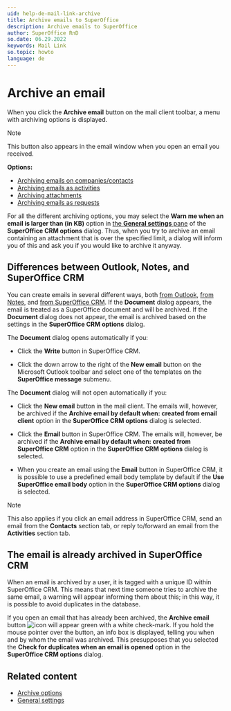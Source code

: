 ```yaml
---
uid: help-de-mail-link-archive
title: Archive emails to SuperOffice
description: Archive emails to SuperOffice
author: SuperOffice RnD
so.date: 06.29.2022
keywords: Mail Link
so.topic: howto
language: de
---
```


# Archive an email

When you click the **Archive email** button on the mail client toolbar, a menu with archiving options is displayed.

> [!NOTE]
> This button also appears in the email window when you open an email you received.

**Options:**

* [Archiving emails on companies/contacts][2]
* [Archiving emails as activities][1]
* [Archiving attachments][3]
* [Archiving emails as requests][4]

For all the different archiving options, you may select the **Warn me when an email is larger than (in KB)** option in [the **General settings** pane][5] of the **SuperOffice CRM options** dialog. Thus, when you try to archive an email containing an attachment that is over the specified limit, a dialog will inform you of this and ask you if you would like to archive it anyway.

## Differences between Outlook, Notes, and SuperOffice CRM

You can create emails in several different ways, both [from Outlook][6], [from Notes][7], and [from SuperOffice CRM][8]. If the **Document** dialog appears, the email is treated as a SuperOffice document and will be archived. If the **Document** dialog does not appear, the email is archived based on the settings in the **SuperOffice CRM options** dialog.

The **Document** dialog opens automatically if you:

* Click the **Write** button in SuperOffice CRM.

* Click the down arrow to the right of the **New email** button on the Microsoft Outlook toolbar and select one of the templates on the **SuperOffice message** submenu.

The **Document** dialog will not open automatically if you:

* Click the **New email** button in the mail client. The emails will, however, be archived if the **Archive email by default when: created from email client** option in the **SuperOffice CRM options** dialog is selected.

* Click the **Email** button in SuperOffice CRM. The emails will, however, be archived if the **Archive email by default when: created from SuperOffice CRM** option in the **SuperOffice CRM options** dialog is selected.

* When you create an email using the **Email** button in SuperOffice CRM, it is possible to use a predefined email body template by default if the **Use SuperOffice email body** option in the **SuperOffice CRM options** dialog is selected.

> [!NOTE]
> This also applies if you click an email address in SuperOffice CRM, send an email from the **Contacts** section tab, or reply to/forward an email from the **Activities** section tab.

## The email is already archived in SuperOffice CRM

When an email is archived by a user, it is tagged with a unique ID within SuperOffice CRM. This means that next time someone tries to archive the same email, a warning will appear informing them about this; in this way, it is possible to avoid duplicates in the database.

If you open an email that has already been archived, the **Archive email** button ![icon][img1] will appear green with a white check-mark. If you hold the mouse pointer over the button, an info box is displayed, telling you when and by whom the email was archived. This presupposes that you selected the **Check for duplicates when an email is opened** option in the **SuperOffice CRM options** dialog.

## Related content

* [Archive options][9]
* [General settings][5]

<!-- Referenced links -->
[1]: archive-as-activity.md
[2]: archive-on-contact.md
[3]: archive-attachment.md
[4]: archive-as-request.md
[5]: settings/general.md
[9]: settings/default.md
[6]: create-in-outlook.md
[7]: create-in-lotus.md
[8]: create-in-superoffice.md

<!-- Referenced images -->
[img1]: ../../../../media/icons/mail-link/already-archived.png

